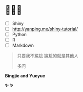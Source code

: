 # 💪💪💪

* [ ] Shiny 
* [ ] http://yanping.me/shiny-tutorial/
* [ ] Python
* [ ] R
* [ ] Markdown

> 只要我不尴尬  尴尬的就是其他人
>
> 多问











**Bingjie and Yueyue** 

**✨ ✨**



